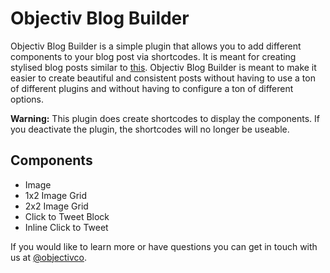 # Objectiv Blog Builder
Objectiv Blog Builder is a simple plugin that allows you to add different components to your blog post via shortcodes. It is meant for creating stylised blog posts similar to [this](http://brothersandcraft.com/logbook/people-of-richmond-highpoint-barber-shop). Objectiv Blog Builder is meant to make it easier to create beautiful and consistent posts without having to use a ton of different plugins and without having to configure a ton of different options.

**Warning:** This plugin does create shortcodes to display the components. If you deactivate the plugin, the shortcodes will no longer be useable.

## Components
- Image
- 1x2 Image Grid
- 2x2 Image Grid
- Click to Tweet Block
- Inline Click to Tweet

If you would like to learn more or have questions you can get in touch with us at [@objectivco](https://twitter.com/objectivco).
